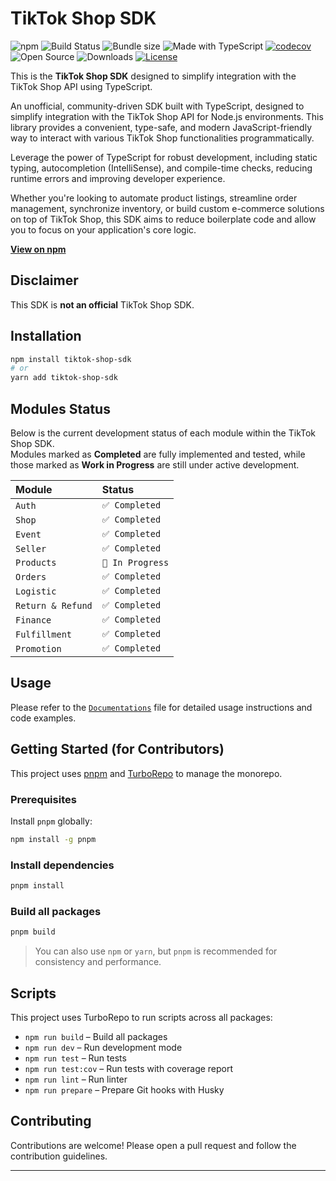 # TikTok Shop SDK

![npm](https://img.shields.io/npm/v/tiktok-shop-sdk)
![Build Status](https://github.com/hsib19/tiktok-shop-sdk/actions/workflows/ci.yml/badge.svg)
![Bundle size](https://img.shields.io/bundlephobia/minzip/tiktok-shop-sdk)
![Made with TypeScript](https://img.shields.io/badge/Made%20with-TypeScript-3178c6?logo=typescript&logoColor=white)
[![codecov](https://codecov.io/gh/hsib19/tiktok-shop-sdk/branch/master/graph/badge.svg)](https://codecov.io/gh/hsib19/tiktok-shop-sdk)
![Open Source](https://badgen.net/badge/status/open%20source/green)
![Downloads](https://img.shields.io/npm/dw/tiktok-shop-sdk)
[![License](https://img.shields.io/npm/l/tiktok-shop-sdk.svg)](https://www.npmjs.com/package/tiktok-shop-sdk)

This is the **TikTok Shop SDK** designed to simplify integration with the TikTok Shop API using TypeScript.

An unofficial, community-driven SDK built with TypeScript, designed to simplify integration with the TikTok Shop API for Node.js environments. This library provides a convenient, type-safe, and modern JavaScript-friendly way to interact with various TikTok Shop functionalities programmatically.

Leverage the power of TypeScript for robust development, including static typing, autocompletion (IntelliSense), and compile-time checks, reducing runtime errors and improving developer experience.

Whether you're looking to automate product listings, streamline order management, synchronize inventory, or build custom e-commerce solutions on top of TikTok Shop, this SDK aims to reduce boilerplate code and allow you to focus on your application's core logic.

**[View on npm](https://www.npmjs.com/package/tiktok-shop-sdk)**

## Disclaimer

This SDK is **not an official** TikTok Shop SDK.

## Installation

```bash
npm install tiktok-shop-sdk
# or
yarn add tiktok-shop-sdk
```

## Modules Status

Below is the current development status of each module within the TikTok Shop SDK.  
Modules marked as **Completed** are fully implemented and tested, while those marked as **Work in Progress** are still under active development.

| Module | Status |
| :-------- | :------------ |
| `Auth` | `✅ Completed` |
| `Shop` | `✅ Completed` |
| `Event` | `✅ Completed` |
| `Seller` | `✅ Completed` |
| `Products` | `🚧 In Progress` |
| `Orders` | `✅ Completed` |
| `Logistic` | `✅ Completed` |
| `Return & Refund` | `✅ Completed` |
| `Finance` | `✅ Completed` |
| `Fulfillment` | `✅ Completed` |
| `Promotion` | `✅ Completed` |

## Usage

Please refer to the [`Documentations`](./packages/sdk/README.md) file for detailed usage instructions and code examples.

## Getting Started (for Contributors)

This project uses [pnpm](https://pnpm.io) and [TurboRepo](https://turbo.build/repo) to manage the monorepo.

### Prerequisites

Install `pnpm` globally:

```bash
npm install -g pnpm
```

### Install dependencies

```bash
pnpm install
```

### Build all packages

```bash
pnpm build
```

> You can also use `npm` or `yarn`, but `pnpm` is recommended for consistency and performance.

## Scripts

This project uses TurboRepo to run scripts across all packages:

- `npm run build` – Build all packages  
- `npm run dev` – Run development mode  
- `npm run test` – Run tests  
- `npm run test:cov` – Run tests with coverage report  
- `npm run lint` – Run linter  
- `npm run prepare` – Prepare Git hooks with Husky  

## Contributing

Contributions are welcome! Please open a pull request and follow the contribution guidelines.

---
